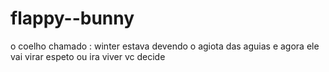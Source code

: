 # flappy--bunny
o coelho chamado : winter estava devendo o agiota das aguias e agora ele vai virar espeto ou ira viver
vc decide
